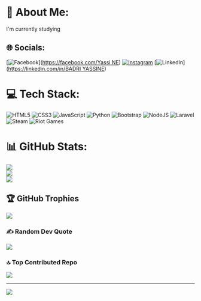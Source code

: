 # 💫 About Me:
I'm currently studying


## 🌐 Socials:
[![Facebook](https://img.shields.io/badge/Facebook-%231877F2.svg?logo=Facebook&logoColor=white)]([https://facebook.com/Yassi NE](https://www.facebook.com/profile.php?id=61571632742496)) [![Instagram](https://img.shields.io/badge/Instagram-%23E4405F.svg?logo=Instagram&logoColor=white)](https://instagram.com/yassi.ne_020) [![LinkedIn](https://img.shields.io/badge/LinkedIn-%230077B5.svg?logo=linkedin&logoColor=white)]([https://linkedin.com/in/BADRI YASSINE](https://www.linkedin.com/in/badri-yassine-086418336/)) 

# 💻 Tech Stack:
![HTML5](https://img.shields.io/badge/html5-%23E34F26.svg?style=for-the-badge&logo=html5&logoColor=white) ![CSS3](https://img.shields.io/badge/css3-%231572B6.svg?style=for-the-badge&logo=css3&logoColor=white) ![JavaScript](https://img.shields.io/badge/javascript-%23323330.svg?style=for-the-badge&logo=javascript&logoColor=%23F7DF1E) ![Python](https://img.shields.io/badge/python-3670A0?style=for-the-badge&logo=python&logoColor=ffdd54) ![Bootstrap](https://img.shields.io/badge/bootstrap-%238511FA.svg?style=for-the-badge&logo=bootstrap&logoColor=white) ![NodeJS](https://img.shields.io/badge/node.js-6DA55F?style=for-the-badge&logo=node.js&logoColor=white) ![Laravel](https://img.shields.io/badge/laravel-%23FF2D20.svg?style=for-the-badge&logo=laravel&logoColor=white) ![Steam](https://img.shields.io/badge/steam-%23000000.svg?style=for-the-badge&logo=steam&logoColor=white) ![Riot Games](https://img.shields.io/badge/riotgames-D32936.svg?style=for-the-badge&logo=riotgames&logoColor=white)
# 📊 GitHub Stats:
![](https://github-readme-stats.vercel.app/api?username=BADRI-YASSINE&theme=dark&hide_border=false&include_all_commits=false&count_private=false)<br/>
![](https://github-readme-streak-stats.herokuapp.com/?user=BADRI-YASSINE&theme=dark&hide_border=false)<br/>
![](https://github-readme-stats.vercel.app/api/top-langs/?username=BADRI-YASSINE&theme=dark&hide_border=false&include_all_commits=false&count_private=false&layout=compact)

## 🏆 GitHub Trophies
![](https://github-profile-trophy.vercel.app/?username=BADRI-YASSINE&theme=radical&no-frame=false&no-bg=true&margin-w=4)

### ✍️ Random Dev Quote
![](https://quotes-github-readme.vercel.app/api?type=horizontal&theme=radical)

### 🔝 Top Contributed Repo
![](https://github-contributor-stats.vercel.app/api?username=BADRI-YASSINE&limit=5&theme=dark&combine_all_yearly_contributions=true)

---
[![](https://visitcount.itsvg.in/api?id=BADRI-YASSINE&icon=0&color=0)](https://visitcount.itsvg.in)

<!-- Proudly created with GPRM ( https://gprm.itsvg.in ) -->
